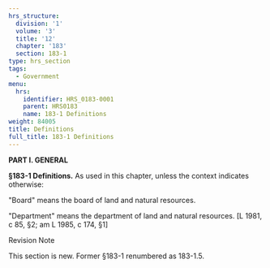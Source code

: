 ```yaml
---
hrs_structure:
  division: '1'
  volume: '3'
  title: '12'
  chapter: '183'
  section: 183-1
type: hrs_section
tags:
  - Government
menu:
  hrs:
    identifier: HRS_0183-0001
    parent: HRS0183
    name: 183-1 Definitions
weight: 84005
title: Definitions
full_title: 183-1 Definitions
---
```

**PART I. GENERAL**

**§183-1 Definitions.** As used in this chapter, unless the context indicates otherwise:

"Board" means the board of land and natural resources.

"Department" means the department of land and natural resources. [L 1981, c 85, §2; am L 1985, c 174, §1]

Revision Note

This section is new. Former §183-1 renumbered as 183-1.5.